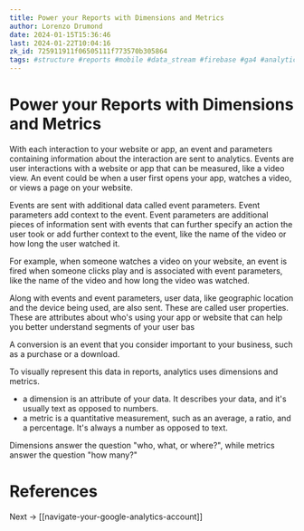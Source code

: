 ```yaml
---
title: Power your Reports with Dimensions and Metrics
author: Lorenzo Drumond
date: 2024-01-15T15:36:46
last: 2024-01-22T10:04:16
zk_id: 725911911f06505111f773570b305864
tags: #structure #reports #mobile #data_stream #firebase #ga4 #analytics #google #recorded #tag #real_time #data #sales #marketing #website #advertising #account #property
---
```



# Power your Reports with Dimensions and Metrics
With each interaction to your website or app, an event and parameters containing information about the interaction are sent to analytics. Events are user interactions with a website or app that can be measured, like a video view. An event could be when a user first opens your app, watches a video, or views a page on your website.

Events are sent with additional data called event parameters. Event parameters add context to the event. Event parameters are additional pieces of information sent with events that can further specify an action the user took or add further context to the event, like the name of the video or how long the user watched it.

For example, when someone watches a video on your website, an event is fired when someone clicks play and is associated with event parameters, like the name of the video and how long the video was watched.

Along with events and event parameters, user data, like geographic location and the device being used, are also sent. These are called user properties. These are attributes about who's using your app or website that can help you better understand segments of your user bas

A conversion is an event that you consider important to your business, such as a purchase or a download.

To visually represent this data in reports, analytics uses dimensions and metrics.
- a dimension is an attribute of your data. It describes your data, and it's usually text as opposed to numbers.
- a metric is a quantitative measurement, such as an average, a ratio, and a percentage. It's always a number as opposed to text.

Dimensions answer the question "who, what, or where?", while metrics answer the question "how many?"

# References

Next -> [[navigate-your-google-analytics-account]]
